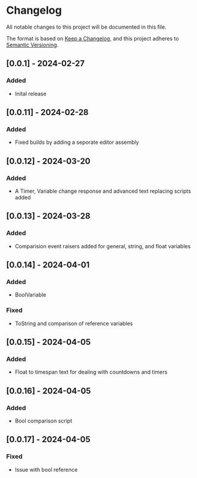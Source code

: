 # Changelog
All notable changes to this project will be documented in this file.

The format is based on [Keep a Changelog](https://keepachangelog.com/en/1.0.0/),
and this project adheres to [Semantic Versioning](https://semver.org/spec/v2.0.0.html).

## [0.0.1] - 2024-02-27
### Added
- Inital release

## [0.0.11] - 2024-02-28
### Added
- Fixed builds by adding a seporate editor assembly

## [0.0.12] - 2024-03-20
### Added
- A Timer, Variable change response and advanced text replacing scripts added

## [0.0.13] - 2024-03-28
### Added
- Comparision event raisers added for general, string, and float variables

## [0.0.14] - 2024-04-01
### Added
- BoolVariable
### Fixed
- ToString and comparison of reference variables

## [0.0.15] - 2024-04-05
### Added
- Float to timespan text for dealing with countdowns and timers

## [0.0.16] - 2024-04-05
### Added
- Bool comparison script

## [0.0.17] - 2024-04-05
### Fixed
- Issue with bool reference